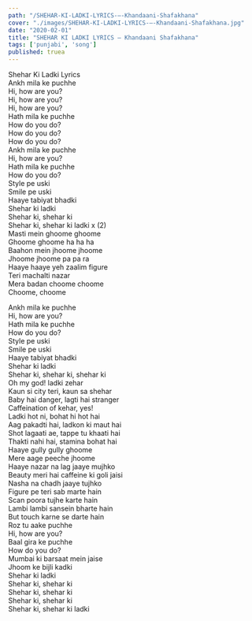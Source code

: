```yaml
---
path: "/SHEHAR-KI-LADKI-LYRICS-–-Khandaani-Shafakhana"
cover: "./images/SHEHAR-KI-LADKI-LYRICS-–-Khandaani-Shafakhana.jpg"
date: "2020-02-01"
title: "SHEHAR KI LADKI LYRICS – Khandaani Shafakhana"
tags: ['punjabi', 'song']
published: truea
---
```

  
Shehar Ki Ladki Lyrics  
Ankh mila ke puchhe  
Hi, how are you?  
Hi, how are you?  
Hi, how are you?  
Hath mila ke puchhe  
How do you do?  
How do you do?  
How do you do?  
Ankh mila ke puchhe  
Hi, how are you?  
Hath mila ke puchhe  
How do you do?  
Style pe uski  
Smile pe uski  
Haaye tabiyat bhadki  
Shehar ki ladki  
Shehar ki, shehar ki  
Shehar ki, shehar ki ladki x (2)  
Masti mein ghoome ghoome  
Ghoome ghoome ha ha ha  
Baahon mein jhoome jhoome  
Jhoome jhoome pa pa ra  
Haaye haaye yeh zaalim figure  
Teri machalti nazar  
Mera badan choome choome  
Choome, choome  
  
  
  
  
  
  
Ankh mila ke puchhe  
Hi, how are you?  
Hath mila ke puchhe  
How do you do?  
Style pe uski  
Smile pe uski  
Haaye tabiyat bhadki  
Shehar ki ladki  
Shehar ki, shehar ki, shehar ki  
Oh my god! ladki zehar  
Kaun si city teri, kaun sa shehar  
Baby hai danger, lagti hai stranger  
Caffeination of kehar, yes!  
Ladki hot ni, bohat hi hot hai  
Aag pakadti hai, ladkon ki maut hai  
Shot lagaati ae, tappe tu khaati hai  
Thakti nahi hai, stamina bohat hai  
Haaye gully gully ghoome  
Mere aage peeche jhoome  
Haaye nazar na lag jaaye mujhko  
Beauty meri hai caffeine ki goli jaisi  
Nasha na chadh jaaye tujhko  
Figure pe teri sab marte hain  
Scan poora tujhe karte hain  
Lambi lambi sansein bharte hain  
But touch karne se darte hain  
Roz tu aake puchhe  
Hi, how are you?  
Baal gira ke puchhe  
How do you do?  
Mumbai ki barsaat mein jaise  
Jhoom ke bijli kadki  
Shehar ki ladki  
Shehar ki, shehar ki  
Shehar ki, shehar ki  
Shehar ki, shehar ki  
Shehar ki, shehar ki ladki  
